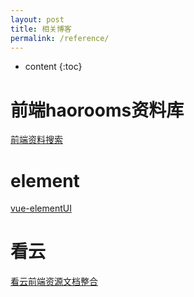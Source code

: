 ```yaml
---
layout: post
title: 相关博客
permalink: /reference/
---
```


* content
{:toc}

前端haorooms资料库
=====================
[前端资料搜索](http://resource.haorooms.com/)

element
=====================
[vue-elementUI](https://element.eleme.cn/#/zh-CN/component/changelog)

看云
=====================
[看云前端资源文档整合](https://www.kancloud.cn/jikeytang/qq/87646)
